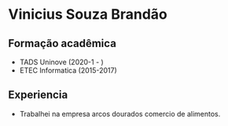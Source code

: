# Vinicius Souza Brandão

## Formação acadêmica 
+ TADS Uninove (2020-1 - )
+ ETEC Informatica (2015-2017)

## Experiencia
+ Trabalhei na empresa arcos dourados comercio de alimentos.
